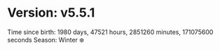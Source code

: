 # Version: v5.5.1
Time since birth: 1980 days, 47521 hours, 2851260 minutes, 171075600 seconds
Season: Winter ❄️
